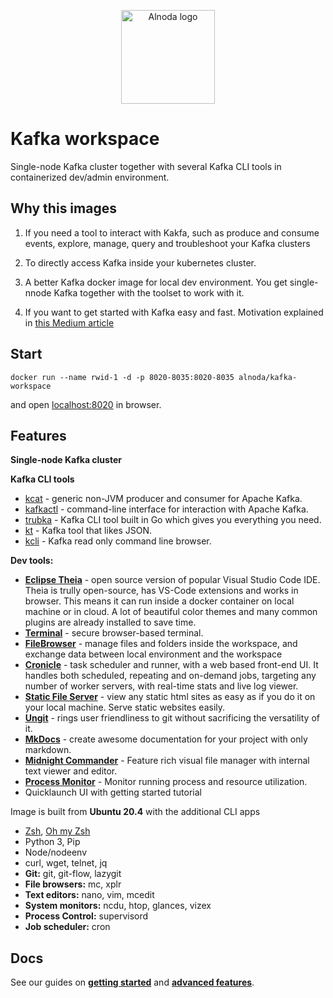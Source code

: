<p align="center">
  <img src="https://github.com/bluxmit/alnoda-workspaces/blob/main/img/Alnoda-white.svg" alt="Alnoda logo" width="150">
</p> 

# Kafka workspace
Single-node Kafka cluster together with several Kafka CLI tools in containerized dev/admin environment. 

## Why this images

1. If you need a tool to interact with Kakfa, such as produce and consume events, explore, manage, query 
and troubleshoot your Kafka clusters

2. To directly access Kafka inside your kubernetes cluster.

3. A better Kafka docker image for local dev environment. You get single-nnode Kafka together with the toolset to work with it.

4. If you want to get started with Kafka easy and fast. Motivation explained in [this Medium article](https://medium.com/@bluxmit/the-better-development-experience-with-kafka-54f15705a8ee)

## Start
 
```
docker run --name rwid-1 -d -p 8020-8035:8020-8035 alnoda/kafka-workspace
```  

and open [localhost:8020](http://localhost:8020) in browser.  

## Features

**Single-node Kafka cluster**

**Kafka CLI tools**

- [kcat](https://github.com/edenhill/kcat) - generic non-JVM producer and consumer for Apache Kafka.
- [kafkactl](https://github.com/deviceinsight/kafkactl) - command-line interface for interaction with Apache Kafka.
- [trubka](https://github.com/xitonix/trubka) - Kafka CLI tool built in Go which gives you everything you need.
- [kt](https://github.com/fgeller/kt) - Kafka tool that likes JSON.
- [kcli](https://github.com/cswank/kcli) - Kafka read only command line browser.

**Dev tools:**

- [**Eclipse Theia**](https://theia-ide.org/docs/) - open source version of popular Visual Studio Code IDE. Theia is trully open-source, has 
VS-Code extensions and works in browser. This means it can run inside a docker container on local machine or in cloud. A lot of beautiful color themes and many common plugins are already installed to save time.  
- [**Terminal**](https://github.com/tsl0922/ttyd) - secure browser-based terminal.
- [**FileBrowser**](https://github.com/filebrowser/filebrowser)  - manage files and folders inside the workspace, and exchange data between local environment and the workspace
- [**Cronicle**](https://github.com/jhuckaby/Cronicle)  - task scheduler and runner, with a web based front-end UI. It handles both scheduled, repeating and on-demand jobs, targeting any number of worker servers, with real-time stats and live log viewer.
- [**Static File Server**](https://github.com/vercel/serve) - view any static html sites as easy as if you do it on your local machine. Serve static websites easily.
- [**Ungit**](https://github.com/FredrikNoren/ungit) - rings user friendliness to git without sacrificing the versatility of it.
- [**MkDocs**](https://squidfunk.github.io/mkdocs-material/)  - create awesome documentation for your project with only markdown. 
- [**Midnight Commander**](https://midnight-commander.org/)  - Feature rich visual file manager with internal text viewer and editor. 
- [**Process Monitor**](https://htop.dev/)  - Monitor running process and resource utilization. 
- Quicklaunch UI with getting started tutorial

Image is built from **Ubuntu 20.4** with the additional CLI apps

- [Zsh](https://www.zsh.org/), [Oh my Zsh](https://ohmyz.sh/)
- Python 3, Pip 
- Node/nodeenv
- curl, wget, telnet, jq
- **Git:** git, git-flow, lazygit 
- **File browsers:** mc, xplr
- **Text editors:** nano, vim, mcedit
- **System monitors:** ncdu, htop, glances, vizex
- **Process Control:** supervisord
- **Job scheduler:** cron

## Docs
See our guides on [**getting started**](docs/getting-started.md) and [**advanced features**](../ubuntu-workspace/docs/workspaces.md).
